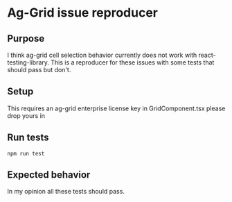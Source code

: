 # Ag-Grid issue reproducer

## Purpose

I think ag-grid cell selection behavior currently does not work with react-testing-library. 
This is a reproducer for these issues with some tests that should pass but don't.

## Setup

This requires an ag-grid enterprise license key in GridComponent.tsx please drop yours in

## Run tests

```
npm run test
```

## Expected behavior

In my opinion all these tests should pass.